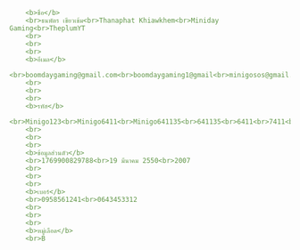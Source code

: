 <html>
<head>
    <meta charset="utf-8">
    <meta http-equiv="X-UA-Compatible" content="IE-edge">
	<title>ข้อมุลทั้งหมด</title>
	<link rel="styleSheets" href="">
	
</head>
<body text="#629749">

        <b>ชื่อ</b>
		<br>ธนพัตร เขียวเข้ม<br>Thanaphat Khiawkhem<br>Miniday Gaming<br>TheplumYT
		<br>
		<br>
		<br>
		<b>อีเมล</b>
		<br>boomdaygaming@gmail.com<br>boomdaygaming1@gmail<br>minigosos@gmail.com<br>channelboomday@gmail.com
		<br>
		<br>
		<br>
		<b>รหัส</b>
		<br>Minigo123<br>Minigo6411<br>Minigo641135<br>641135<br>6411<br>7411<br>326721810594
		<br>
		<br>
		<br>
		<b>ข้อมูลส่วนตัว</b>
		<br>1769900829788<br>19 มีนาคม 2550<br>2007
		<br>
		<br>
		<br>
		<b>เบอร์</b>
		<br>0958561241<br>0643453312
		<br>
		<br>
		<br>
		<b>หมู่เลือด</b>
		<br>B
		
		
		
		
		
       	
		
</body>
</html>

